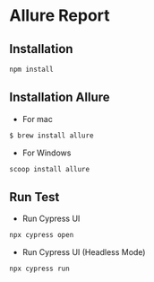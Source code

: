 # Allure Report

## Installation

```bash
npm install 
```
## Installation Allure
* For mac
```bash
$ brew install allure
```
* For Windows
```bash
scoop install allure
```


## Run Test
* Run Cypress UI
```bash
npx cypress open
```
* Run Cypress UI (Headless Mode) 
```bash
npx cypress run
```